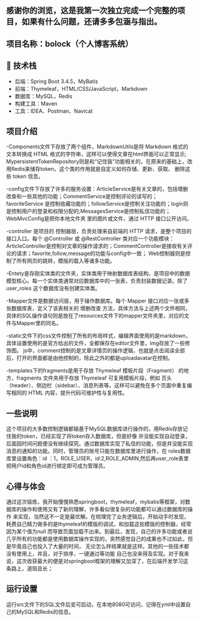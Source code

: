 ## 感谢你的浏览，这是我第一次独立完成一个完整的项目，如果有什么问题，还请多多包涵与指出。

## 项目名称：bolock（个人博客系统）

## 🔧 技术栈
- 后端：Spring Boot 3.4.5，MyBatis
- 前端：Thymeleaf，HTML/CSS/JavaScript，Markdown
- 数据库：MySQL，Redis
- 构建工具：Maven
- 工具：IDEA、Postman、Navicat

## 项目介绍
-Components文件下存放了两个组件，MarkdownUtils是将 Markdown 格式的文本转换成 HTML 格式的字符串，这样可以使得文章在html界面可以正常显示;
MypersistentTokenRepository则是和“记住我”功能相关的，在原来的基础上，改用Redis来储存token，这个类的作用就是自定义如何存储、更新、获取、 
删除这些 token 信息。

-config文件下存放了许多的服务设置：ArticleService是有关文章的，包括增删改查和一些其他的功能；CommentService是控制评论的读写的；favoriteService
是控制收藏功能的；followService是控制关注功能的；login则是控制用户的登录和权限分配的;MessagesService是控制私信功能的；WebMvcConfig是把你本地文件夹
里的图片或文件，通过 HTTP 接口公开访问。

-controller 是项目的 控制器层，负责处理来自前端的 HTTP 请求，是整个项目的接口入口。每个 @Controller 或 @RestController 类对应一个功能模块：
ArticleController是控制对文章的操作请求的；CommentController是接收有关评论的请求；favorite,follow,message的功能与config中一致；
Web控制器则是控制了所有网页的跳转，模版的载入等诸多功能。

-Entety是存刚实体类的文件夹，实体类用于映射数据库表结构，是项目中的数据模型核心。每一个实体类通常对应数据库中的一张表，负责封装数据记录。除了user_roles
这个数据库没有创建实体类。

-Mapper文件是数据访问层，用于操作数据库。每个 Mapper 接口对应一张或多张数据库表，定义了该表相关的 增删改查 方法，具体方法与上述两个文件相同，
具体的SQL操作语句则是放在了resources文件下的mapper文件夹里，对应的文件与Mapper里的同名。

-static文件下的css文件控制了所有的布局样式，编辑界面使用的是markdown，具体设置使用的是官方给出的文件，全都保存在editor文件里，img存放了一些修饰图。
js中，comment控制的是文章详情页的操作逻辑，也就是点击阅读全部后，打开的界面都是由他控制的，除此之外的都是uploadavatar在控制。

-templates下的fragments是用于存放 Thymeleaf 模板片段（Fragment） 的地方，fragments 文件夹用于存放 Thymeleaf 可复用模板片段，例如
页头（header）、侧边栏（sidebar）、消息列表等。这样可以避免在多个页面中重复编写相同的 HTML 内容，提升代码可维护性与复用性。

## 一些说明
这个项目的大多数控制逻辑都输基于MySQL数据库进行操作的，用Redis存放记住我的token，已经实现了将token存入数据库，但是好像
并没能实现自动登录，后面因时间问题便没有继续探究。通过数据库实现了私信的功能，但是并没能实现消息的通知的功能。同时，管理员的账号只能在数据库里进行操作，在
roles数据库里设置角色：id ：1，ROLE_USER，id:2,ROLE_ADMIN,然后再user_role表里把用户id和角色id进行绑定即可成为管理员。

## 心得与体会
通过这次锻炼，我开始慢慢熟悉springboot，thymeleaf，mybatis等框架，对数据库的操作和使用又有了新的理解，许多看似很复杂的功能都可以通过数据库的操作
来实现，当然这不一定是最优解。在梳理完了业务逻辑后，开始动手时发现，耗费自己精力做多的是thymeleaf的模版的调试，和加载这些模版的控制器，经常因为某个值为null
而导致页面加载不出来。到最后，发现，自己的许多功能或者说几乎所有的功能都是使用数据库操作实现的，突然感觉自己的成果也不过如此，但是毕竟自己也投入了大量的时间，
无论怎么样结果就是这样。其他的一些技术都没有使用上，并且，对于排序，一键通过等功能
自己也没来得及实现。对于我来说，这次收获最大的便是对springboot框架的理解又加深了，在后端开发学习这条路上，道阻且长；

## 运行设置
运行src文件下的SQL文件后变可启动，在本地8080可访问，记得在yml中设置自己的MySQL和Redis的信息。
